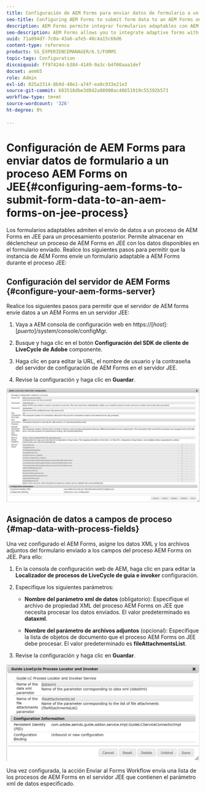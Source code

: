 ```yaml
---
title: Configuración de AEM Forms para enviar datos de formulario a un proceso AEM Forms on JEE
seo-title: Configuring AEM Forms to submit form data to an AEM Forms on JEE process
description: AEM Forms permite integrar formularios adaptables con AEM Forms en procesos JEE para procesar datos de formulario.
seo-description: AEM Forms allows you to integrate adaptive forms with AEM Forms on JEE processes for processing form data.
uuid: 71a894d7-7c0a-43a6-afe5-40c4a15c66d6
content-type: reference
products: SG_EXPERIENCEMANAGER/6.5/FORMS
topic-tags: Configuration
discoiquuid: ff97424d-b384-4149-9a3c-b4f00aaa1def
docset: aem65
role: Admin
exl-id: 025a3314-8b9d-48e1-a74f-ea0c933e21e3
source-git-commit: 603518dbe3d842a08900ac40651919c55392b573
workflow-type: tm+mt
source-wordcount: '326'
ht-degree: 0%

---
```


# Configuración de AEM Forms para enviar datos de formulario a un proceso AEM Forms on JEE{#configuring-aem-forms-to-submit-form-data-to-an-aem-forms-on-jee-process}

Los formularios adaptables admiten el envío de datos a un proceso de AEM Forms en JEE para un procesamiento posterior. Permite almacenar en déclencheur un proceso de AEM Forms en JEE con los datos disponibles en el formulario enviado. Realice los siguientes pasos para permitir que la instancia de AEM Forms envíe un formulario adaptable a AEM Forms durante el proceso JEE:

## Configuración del servidor de AEM Forms {#configure-your-aem-forms-server}

Realice los siguientes pasos para permitir que el servidor de AEM forms envíe datos a un AEM Forms en un servidor JEE:

1. Vaya a AEM consola de configuración web en https://[*host*]:[*puerto*]/system/console/configMgr.

1. Busque y haga clic en el botón **Configuración del SDK de cliente de LiveCycle de Adobe** componente.
1. Haga clic en para editar la URL, el nombre de usuario y la contraseña del servidor de configuración de AEM Forms en el servidor JEE.
1. Revise la configuración y haga clic en **Guardar**.

![Configuración del SDK de cliente de LiveCycle de Adobe](assets/clientsdkconfiguration.jpg)

## Asignación de datos a campos de proceso {#map-data-with-process-fields}

Una vez configurado el AEM Forms, asigne los datos XML y los archivos adjuntos del formulario enviado a los campos del proceso AEM Forms on JEE. Para ello:

1. En la consola de configuración web de AEM, haga clic en para editar la **Localizador de procesos de LiveCycle de guía e invoker** configuración.
1. Especifique los siguientes parámetros:

   * **Nombre del parámetro xml de datos** (obligatorio): Especifique el archivo de propiedad XML del proceso AEM Forms on JEE que necesita procesar los datos enviados. El valor predeterminado es **dataxml**.

   * **Nombre del parámetro de archivos adjuntos** (opcional): Especifique la lista de objetos de documento que el proceso AEM Forms on JEE debe procesar. El valor predeterminado es **fileAttachmentsList**.

1. Revise la configuración y haga clic en **Guardar**.

![Localizador de procesos de LiveCycle de guía e Invoker](assets/test3.jpg)

Una vez configurada, la acción Enviar al Forms Workflow envía una lista de los procesos de AEM Forms en el servidor JEE que contienen el parámetro xml de datos especificado.
